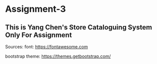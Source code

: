 # Assignment-3
## This is Yang Chen's Store Cataloguing System Only For Assignment

Sources:
font: https://fontawesome.com

bootstrap theme: https://themes.getbootstrap.com/
